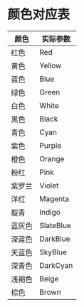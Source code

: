 # 颜色对应表

|颜色|实际参数|
|---|---|
|红色|Red|
|黄色|Yellow|
|蓝色|Blue|
|绿色|Green|
|白色|White|
|黑色|Black|
|青色|Cyan|
|紫色|Purple|
|橙色|Orange|
|粉红|Pink|
|紫罗兰|Violet|
|洋红|Magenta|
|靛青|Indigo|
|蓝灰色|SlateBlue|
|深蓝色|DarkBlue|
|天蓝色|SkyBlue|
|深青色|DarkCyan|
|浅褐色|Beige|
|棕色|Brown|